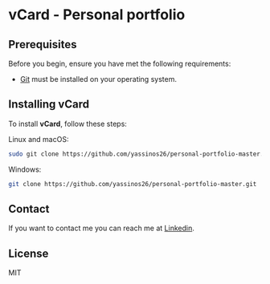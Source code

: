 # vCard - Personal portfolio
## Prerequisites

Before you begin, ensure you have met the following requirements:

* [Git](https://git-scm.com/downloads "Download Git") must be installed on your operating system.

## Installing vCard

To install **vCard**, follow these steps:

Linux and macOS:

```bash
sudo git clone https://github.com/yassinos26/personal-portfolio-master.git
```

Windows:

```bash
git clone https://github.com/yassinos26/personal-portfolio-master.git
```

## Contact

If you want to contact me you can reach me at [Linkedin](https://www.linkedin.com/in/yassine-mellouli-019384281/).

## License

MIT
